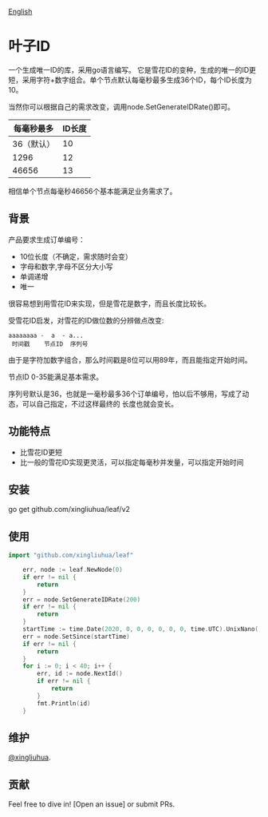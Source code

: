 [English](https://github.com/xingliuhua/leaf/blob/master/README.md)
# 叶子ID

一个生成唯一ID的库，采用go语言编写。
它是雪花ID的变种，生成的唯一的ID更短，采用字符+数字组合。单个节点默认每毫秒最多生成36个ID，每个ID长度为10。

当然你可以根据自己的需求改变，调用node.SetGenerateIDRate()即可。

|每毫秒最多|ID长度|
|---|---|
|36（默认）|10|
|1296|12|
|46656|13|

相信单个节点每毫秒46656个基本能满足业务需求了。

## 背景

产品要求生成订单编号：

* 10位长度（不确定，需求随时会变）
* 字母和数字,字母不区分大小写
* 单调递增
* 唯一

很容易想到用雪花ID来实现，但是雪花是数字，而且长度比较长。

受雪花ID启发，对雪花的ID做位数的分辨做点改变:
```text
aaaaaaaa -  a  - a...
 时间戳    节点ID  序列号
```
由于是字符加数字组合，那么时间戳是8位可以用89年，而且能指定开始时间。

节点ID 0-35能满足基本需求。

序列号默认是36，也就是一毫秒最多36个订单编号，怕以后不够用，写成了动态，可以自己指定，不过这样最终的
长度也就会变长。
 
## 功能特点

* 比雪花ID更短
* 比一般的雪花ID实现更灵活，可以指定每毫秒并发量，可以指定开始时间

## 安装
go get github.com/xingliuhua/leaf/v2
## 使用
``` go
import "github.com/xingliuhua/leaf"
```

``` go
    err, node := leaf.NewNode(0)
	if err != nil {
		return
	}
	err = node.SetGenerateIDRate(200)
	if err != nil {
		return
	}
	startTime := time.Date(2020, 0, 0, 0, 0, 0, 0, time.UTC).UnixNano() / 1000000
	err = node.SetSince(startTime)
	if err != nil {
		return
	}
	for i := 0; i < 40; i++ {
		err, id := node.NextId()
		if err != nil {
			return
		}
		fmt.Println(id)
	}
```

## 维护

[@xingliuhua](https://github.com/xingliuhua).

## 贡献

Feel free to dive in! [Open an issue] or submit PRs.
